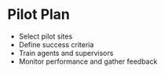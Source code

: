 # Pilot Plan

- Select pilot sites  
- Define success criteria  
- Train agents and supervisors  
- Monitor performance and gather feedback